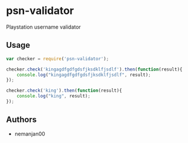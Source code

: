 # psn-validator

Playstation username validator

## Usage

```node.js
var checker = require('psn-validator');

checker.check('kingagdfgdfgdsfjksdklfjsdlf').then(function(result){
	console.log("kingagdfgdfgdsfjksdklfjsdlf", result);
});

checker.check('king').then(function(result){
	console.log("king", result);
});
```

## Authors

 * nemanjan00
